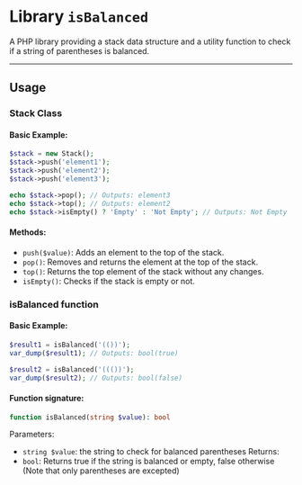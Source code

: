 # Library `isBalanced`

A PHP library providing a stack data structure and a utility function to check if a string of parentheses is balanced.

---

## Usage
### Stack Class

#### Basic Example:

```php
$stack = new Stack();
$stack->push('element1');
$stack->push('element2');
$stack->push('element3');

echo $stack->pop(); // Outputs: element3
echo $stack->top(); // Outputs: element2
echo $stack->isEmpty() ? 'Empty' : 'Not Empty'; // Outputs: Not Empty
```

#### Methods:

* `push($value)`: Adds an element to the top of the stack.
* `pop()`: Removes and returns the element at the top of the stack.
* `top()`: Returns the top element of the stack without any changes.
* `isEmpty()`: Checks if the stack is empty or not.

### isBalanced function

#### Basic Example:

```php
$result1 = isBalanced('(())');
var_dump($result1); // Outputs: bool(true)

$result2 = isBalanced('((())');
var_dump($result2); // Outputs: bool(false)
```

#### Function signature:
```php 
function isBalanced(string $value): bool
```
Parameters:
* `string $value`: the string to check for balanced parentheses
Returns:
* `bool`: Returns true if the string is balanced or empty, false otherwise (Note that only parentheses are excepted)

